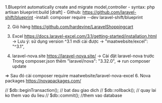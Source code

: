 1.Blueprint automatically create and migrate model,controller
    - syntax: php artisan blueprint:build [draft]
    - Github: https://github.com/laravel-shift/blueprint
    -install: composer require --dev laravel-shift/blueprint

2. Giỏ hàng https://github.com/hardevine/LaravelShoppingcart

3. Excel https://docs.laravel-excel.com/3.1/getting-started/installation.html
-> Lưu ý: sử dụng version ^3.1 mới cài được
-> "maatwebsite/excel": "^3.1",

4. laravel-nova.site https://laravel-nova.site/
 -> Cài đặt laravel-nova trước 
  Trong composer.json thêm
   "laravel/nova": "3.32.0",
    => run composer update
    
=> Sau đó cài composer require maatwebsite/laravel-nova-excel
6. Nova packages
https://novapackages.com/

// $db::beginTransaction(); // bat dau giao dich
// $db::rollback(); // quay lai ko them vao du lieu
// $db::commit(); //them vao database

